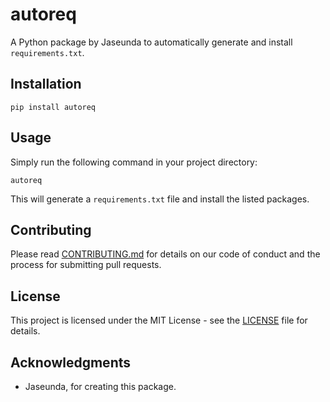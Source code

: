 # autoreq

A Python package by Jaseunda to automatically generate and install `requirements.txt`.

## Installation

``pip install autoreq``


## Usage

Simply run the following command in your project directory:

``autoreq``


This will generate a `requirements.txt` file and install the listed packages.

## Contributing

Please read [CONTRIBUTING.md](CONTRIBUTING.md) for details on our code of conduct and the process for submitting pull requests.

## License

This project is licensed under the MIT License - see the [LICENSE](LICENSE) file for details.

## Acknowledgments

- Jaseunda, for creating this package.
